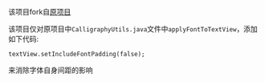 该项目fork自[原项目](https://github.com/chrisjenx/Calligraphy)

该项目仅对原项目中```CalligraphyUtils.java```文件中```applyFontToTextView```，添加如下代码:

```
textView.setIncludeFontPadding(false);
```

来消除字体自身间距的影响

